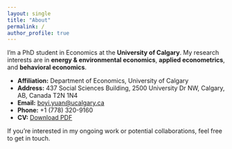 ```yaml
---
layout: single
title: "About"
permalink: /
author_profile: true
---
```


I’m a PhD student in Economics at the **University of Calgary**. My research interests are in **energy & environmental economics**, **applied econometrics**, and **behavioral economics**. 
- **Affiliation:** Department of Economics, University of Calgary  
- **Address:** 437 Social Sciences Building, 2500 University Dr NW, Calgary, AB, Canada T2N 1N4  
- **Email:** <boyi.yuan@ucalgary.ca>  
- **Phone:** +1 (778) 320-9160  
- **CV:** [Download PDF](/files/Boyi_Yuan_CV.pdf)

If you’re interested in my ongoing work or potential collaborations, feel free to get in touch.

